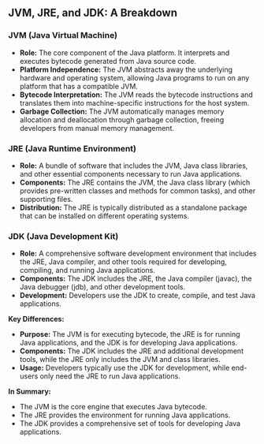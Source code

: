 ## JVM, JRE, and JDK: A Breakdown

### JVM (Java Virtual Machine)
* **Role:** The core component of the Java platform. It interprets and executes bytecode generated from Java source code.
* **Platform Independence:** The JVM abstracts away the underlying hardware and operating system, allowing Java programs to run on any platform that has a compatible JVM.
* **Bytecode Interpretation:** The JVM reads the bytecode instructions and translates them into machine-specific instructions for the host system.
* **Garbage Collection:** The JVM automatically manages memory allocation and deallocation through garbage collection, freeing developers from manual memory management.

### JRE (Java Runtime Environment)
* **Role:** A bundle of software that includes the JVM, Java class libraries, and other essential components necessary to run Java applications.
* **Components:** The JRE contains the JVM, the Java class library (which provides pre-written classes and methods for common tasks), and other supporting files.
* **Distribution:** The JRE is typically distributed as a standalone package that can be installed on different operating systems.

### JDK (Java Development Kit)
* **Role:** A comprehensive software development environment that includes the JRE, Java compiler, and other tools required for developing, compiling, and running Java applications.
* **Components:** The JDK includes the JRE, the Java compiler (javac), the Java debugger (jdb), and other development tools.
* **Development:** Developers use the JDK to create, compile, and test Java applications.

**Key Differences:**
* **Purpose:** The JVM is for executing bytecode, the JRE is for running Java applications, and the JDK is for developing Java applications.
* **Components:** The JDK includes the JRE and additional development tools, while the JRE only includes the JVM and class libraries.
* **Usage:** Developers typically use the JDK for development, while end-users only need the JRE to run Java applications.

**In Summary:**
* The JVM is the core engine that executes Java bytecode.
* The JRE provides the environment for running Java applications.
* The JDK provides a comprehensive set of tools for developing Java applications.
